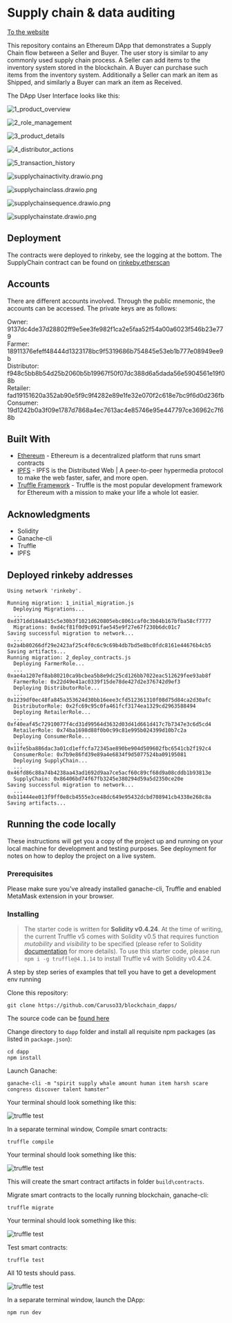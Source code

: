 # Supply chain & data auditing

[To the website](https://supply-blockchain.surge.sh)

This repository contains an Ethereum DApp that demonstrates a Supply Chain flow between a Seller and Buyer. The user story is similar to any commonly used supply chain process. A Seller can add items to the inventory system stored in the blockchain. A Buyer can purchase such items from the inventory system. Additionally a Seller can mark an item as Shipped, and similarly a Buyer can mark an item as Received.

The DApp User Interface looks like this:

![1_product_overview](images/1_product_overview.png)

![2_role_management](images/2_role_management.png)

![3_product_details](images/3_product_details.png)

![4_distributor_actions](images/4_distributor_actions.png)

![5_transaction_history](images/5_transaction_history.png)

![supplychainactivity.drawio.png](uml/supplychainactivity.drawio.png)

![supplychainclass.drawio.png](uml/supplychainclass.drawio.png)

![supplychainsequence.drawio.png](uml/supplychainsequence.drawio.png)

![supplychainstate.drawio.png](uml/supplychainstate.drawio.png)

## Deployment

The contracts were deployed to rinkeby, see the logging at the bottom.
The SupplyChain contract can be found on [rinkeby.etherscan](https://rinkeby.etherscan.io/address/0x86406bd74f67fb3245e380294d59a5d2350ce20e)

## Accounts

There are different accounts involved. Through the public mnemonic, the accounts can be accessed. The private keys are as follows:

Owner: 9137dc4de37d28802ff9e5ee3fe982f1ca2e5faa52f54a00a6023f546b23e779  
Farmer: 18911376efeff48444d1323178bc9f5319686b754845e53eb1b777e08949ee9b  
Distributor: f948c5bb8b54d25b2060b5b19967f50f07dc388d6a5dada56e5904561e19f08b  
Retailer: fad19151620a352ab90e5f9c9f4282e89e1fe32e070f2c618e7bc9f6d0d236fb  
Consumer: 19d1242b0a3f09e1787d7868a4ec7613ac4e85746e95e447797ce36962c7f68b

## Built With

- [Ethereum](https://www.ethereum.org/) - Ethereum is a decentralized platform that runs smart contracts
- [IPFS](https://ipfs.io/) - IPFS is the Distributed Web | A peer-to-peer hypermedia protocol
  to make the web faster, safer, and more open.
- [Truffle Framework](http://truffleframework.com/) - Truffle is the most popular development framework for Ethereum with a mission to make your life a whole lot easier.

## Acknowledgments

- Solidity
- Ganache-cli
- Truffle
- IPFS

## Deployed rinkeby addresses

```shell
Using network 'rinkeby'.

Running migration: 1_initial_migration.js
  Deploying Migrations...
  ... 0xd371dd184a815c5e30b3f1021d620805ebc8061caf0c3b04b167bfba58cf7777
  Migrations: 0xd4cf81f0d9c091fae545e9f27e67f230b6dc01c7
Saving successful migration to network...
  ... 0x2a4b80266df29e2423af25c4f0c6c9c69b4db7bd5e8bc0fdc8161e44676b4cb5
Saving artifacts...
Running migration: 2_deploy_contracts.js
  Deploying FarmerRole...
  ... 0xae4a1207ef8ab80210ca9bcbea5b8e9dc25cd126bb7022eac512629fee93ab8f
  FarmerRole: 0x22d49e41ac0339f15de78de427d2e376742d9ef3
  Deploying DistributorRole...
  ... 0x1239df0ec48fa845a353624d30bb16eee3cfd512361310f08d75d84ca2d30afc
  DistributorRole: 0x2fc69c95c0fa461fcf3174ea1329cd2963588494
  Deploying RetailerRole...
  ... 0xf40eaf45c72910077f4cd31d99564d3632d03d41d661d417c7b7347e3c6d5cd4
  RetailerRole: 0x74ba1698d88f0b0c99c81e995b024399d10b7c2a
  Deploying ConsumerRole...
  ... 0x11fe5ba886dac3a01cd1effcfa72345ae890be904d509602fbc6541cb2f192c4
  ConsumerRole: 0x7b9e86fd39e89a4e6834f9d5077524ba09195081
  Deploying SupplyChain...
  ... 0x46fd86c88a74b4238aa43ad1692d9aa7ce5acf60c89cf68d9a08cddb1b93813e
  SupplyChain: 0x86406bd74f67fb3245e380294d59a5d2350ce20e
Saving successful migration to network...
  ... 0xb11444ee013f9ff0e8cb4555e3ce48dc649e95432dcbd708941cb4338e268c8a
Saving artifacts...
```

## Running the code locally

These instructions will get you a copy of the project up and running on your local machine for development and testing purposes. See deployment for notes on how to deploy the project on a live system.

### Prerequisites

Please make sure you've already installed ganache-cli, Truffle and enabled MetaMask extension in your browser.

### Installing

> The starter code is written for **Solidity v0.4.24**. At the time of writing, the current Truffle v5 comes with Solidity v0.5 that requires function _mutability_ and _visibility_ to be specified (please refer to Solidity [documentation](https://docs.soliditylang.org/en/v0.5.0/050-breaking-changes.html) for more details). To use this starter code, please run `npm i -g truffle@4.1.14` to install Truffle v4 with Solidity v0.4.24.

A step by step series of examples that tell you have to get a development env running

Clone this repository:

```
git clone https://github.com/Caruso33/blockchain_dapps/
```

The source code can be [found here](https://github.com/Caruso33/blockchain_dapps/tree/master/udacity_blockchain_development/3_ethereum_dapp)

Change directory to `dapp` folder and install all requisite npm packages (as listed in `package.json`):

```
cd dapp
npm install
```

Launch Ganache:

```
ganache-cli -m "spirit supply whale amount human item harsh scare congress discover talent hamster"
```

Your terminal should look something like this:

![truffle test](images/ganache-cli.png)

In a separate terminal window, Compile smart contracts:

```
truffle compile
```

Your terminal should look something like this:

![truffle test](images/truffle_compile.png)

This will create the smart contract artifacts in folder `build\contracts`.

Migrate smart contracts to the locally running blockchain, ganache-cli:

```
truffle migrate
```

Your terminal should look something like this:

![truffle test](images/truffle_migrate.png)

Test smart contracts:

```
truffle test
```

All 10 tests should pass.

![truffle test](images/truffle_test.png)

In a separate terminal window, launch the DApp:

```
npm run dev
```
